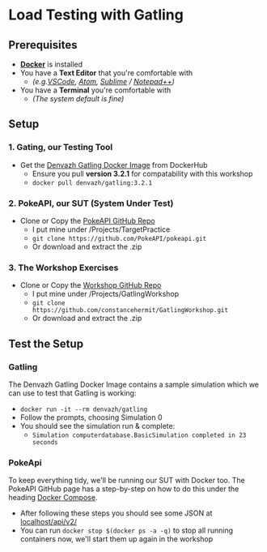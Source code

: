# Load Testing with Gatling

## Prerequisites
* [**Docker**](https://www.docker.com/get-started) is installed 
* You have a **Text Editor** that you're comfortable with
    * _(e.g.[VSCode](https://code.visualstudio.com/), [Atom](https://atom.io/), [Sublime](https://www.sublimetext.com/) / [Notepad++](https://notepad-plus-plus.org/))_
* You have a **Terminal** you're comfortable with
    * _(The system default is fine)_

## Setup

### 1. Gating, our Testing Tool


* Get the [Denvazh Gatling Docker Image](https://hub.docker.com/r/denvazh/gatling) from DockerHub
    * Ensure you pull **version 3.2.1** for compatability with this workshop
    * `docker pull denvazh/gatling:3.2.1`

### 2. PokeAPI, our SUT (System Under Test)

* Clone or Copy the [PokeAPI GitHub Repo](https://github.com/PokeAPI/pokeapi/)
    * I put mine under /Projects/TargetPractice
    * `git clone https://github.com/PokeAPI/pokeapi.git`
    * Or download and extract the .zip

### 3. The Workshop Exercises

* Clone or Copy the [Workshop GitHub Repo](https://github.com/constancehermit/GatlingWorkshop)
    * I put mine under /Projects/GatlingWorkshop
    * `git clone https://github.com/constancehermit/GatlingWorkshop.git`
    * Or download and extract the .zip

## Test the Setup

### Gatling

The Denvazh Gatling Docker Image contains a sample simulation which we can use to test that Gatling is working:
* `docker run -it --rm denvazh/gatling`
* Follow the prompts, choosing Simulation 0
* You should see the simulation run & complete: 
    * `Simulation computerdatabase.BasicSimulation completed in 23 seconds` 

### PokeApi

To keep everything tidy, we'll be running our SUT with Docker too. The PokeAPI GitHub page has a step-by-step on how to do this under the heading [Docker Compose](https://github.com/PokeAPI/pokeapi/). 
* After following these steps you should see some JSON at [localhost/api/v2/](localhost/api/v2/)
* You can run `docker stop $(docker ps -a -q)` to stop all running containers now, we'll start them up again in the workshop 